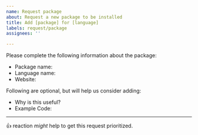 ```yaml
---
name: Request package
about: Request a new package to be installed
title: Add [package] for [language]
labels: request/package
assignees: ''

---
```


Please complete the following information about the package:

- Package name:
- Language name:
- Website:

Following are optional, but will help us consider adding:

- Why is this useful?
- Example Code:

---

:+1: reaction _might_ help to get this request prioritized.
